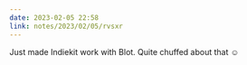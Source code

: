 ```yaml
---
date: 2023-02-05 22:58
link: notes/2023/02/05/rvsxr
---
```

Just made Indiekit work with Blot. Quite chuffed about that ☺️
